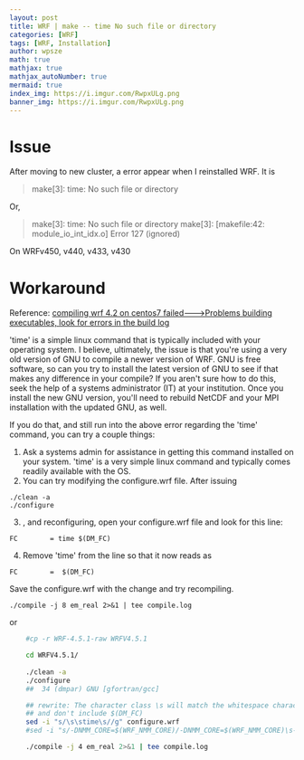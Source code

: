 ```yaml
---
layout: post
title: WRF | make -- time No such file or directory
categories: [WRF]
tags: [WRF, Installation]
author: wpsze
math: true
mathjax: true
mathjax_autoNumber: true
mermaid: true
index_img: https://i.imgur.com/RwpxULg.png
banner_img: https://i.imgur.com/RwpxULg.png 
---
```


# Issue

After moving to new cluster, a error appear when I reinstalled WRF. It is

> make[3]: time: No such file or directory

Or,

> make[3]: time: No such file or directory
> make[3]: [makefile:42: module_io_int_idx.o] Error 127 (ignored)

On WRFv450, v440, v433, v430

# Workaround

Reference: [compiling wrf 4.2 on centos7 failed--->Problems building executables, look for errors in the build log](https://forum.mmm.ucar.edu/threads/compiling-wrf-4-2-on-centos7-failed-problems-building-executables-look-for-errors-in-the-build-log.12864/)

'time' is a simple linux command that is typically included with your operating system. I believe, ultimately, the issue is that you're using a very old version of GNU to compile a newer version of WRF. GNU is free software, so can you try to install the latest version of GNU to see if that makes any difference in your compile? If you aren't sure how to do this, seek the help of a systems administrator (IT) at your institution. Once you install the new GNU version, you'll need to rebuild NetCDF and your MPI installation with the updated GNU, as well.

If you do that, and still run into the above error regarding the 'time' command, you can try a couple things:
1) Ask a systems admin for assistance in getting this command installed on your system. 'time' is a very simple linux command and typically comes readily available with the OS.
2) You can try modifying the configure.wrf file. After issuing 
```
./clean -a
./configure
```
3) , and reconfiguring, open your configure.wrf file and look for this line:
```
FC        = time $(DM_FC)
```
4) Remove 'time' from the line so that it now reads as
```
FC        =  $(DM_FC)
```
Save the configure.wrf with the change and try recompiling.
```
./compile -j 8 em_real 2>&1 | tee compile.log
```

or 

```sh
	#cp -r WRF-4.5.1-raw WRFV4.5.1

	cd WRFV4.5.1/
	
	./clean -a
	./configure 
	##  34 (dmpar) GNU [gfortran/gcc]

	## rewrite: The character class \s will match the whitespace characters <tab> and <space>.
	## and don't include $(DM_FC) 
	sed -i "s/\s\stime\s//g" configure.wrf
	#sed -i "s/-DNMM_CORE=$(WRF_NMM_CORE)/-DNMM_CORE=$(WRF_NMM_CORE)\s-DLANDREAD_STUB/g" configure.wrf

	./compile -j 4 em_real 2>&1 | tee compile.log
```